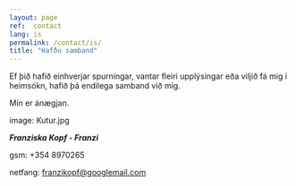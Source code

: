 ```yaml
---
layout: page
ref:  contact
lang: is
permalink: /contact/is/
title: "Hafðu samband"
---
```


Ef þið hafið einhverjar spurningar, vantar fleiri upplýsingar eða viljið fá mig í heimsókn, hafið þá endilega samband við mig.

Mín er ánægjan.

image:  Kutur.jpg

***Franziska Kopf - Franzi***

gsm: +354 8970265

netfang: franzikopf@googlemail.com
